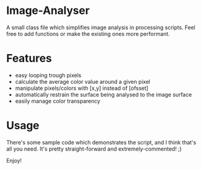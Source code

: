 Image-Analyser
==============
A small class file which simplifies image analysis in processing scripts.
Feel free to add functions or make the existing ones more performant.

Features
==============
- easy looping trough pixels
- calculate the average color value around a given pixel
- manipulate pixels/colors with [x,y] instead of [ofsset]
- automatically restrain the surface being analysed to the image surface
- easily manage color transparency

Usage
==============
There's some sample code which demonstrates the script, and I think that's all you need.
It's pretty straight-forward and extremely-commented! ;)


Enjoy!